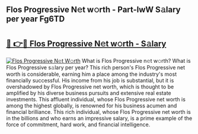 ## Flos Progressive N𝚎t w𝚘rth - Part-lwW S𝚊lary per year Fg6TD

# <h2><a href="http://gc4xex.nevu.top/?p=Flos+Progressive">🔗 👉🔴 Flos Progressive N𝚎t w𝚘rth - S𝚊lary</a></h2>

[![Flos Progressive N𝚎t W𝚘rth](https://i.imgur.com/Oavwk0R.jpeg)](http://gc4xex.nevu.top/?p=Flos+Progressive)
What is Flos Progressive n𝚎t w𝚘rth? What is Flos Progressive s𝚊lary per year?
This rich person's Flos Progressive net worth is considerable, earning him a place among the industry's most financially successful. His income from his job is substantial, but it is overshadowed by Flos Progressive net worth, which is thought to be amplified by his diverse business pursuits and extensive real estate investments. This affluent individual, whose Flos Progressive net worth is among the highest globally, is renowned for his business acumen and financial brilliance. This rich individual, whose Flos Progressive net worth is in the billions and who earns an impressive salary, is a prime example of the force of commitment, hard work, and financial intelligence.
